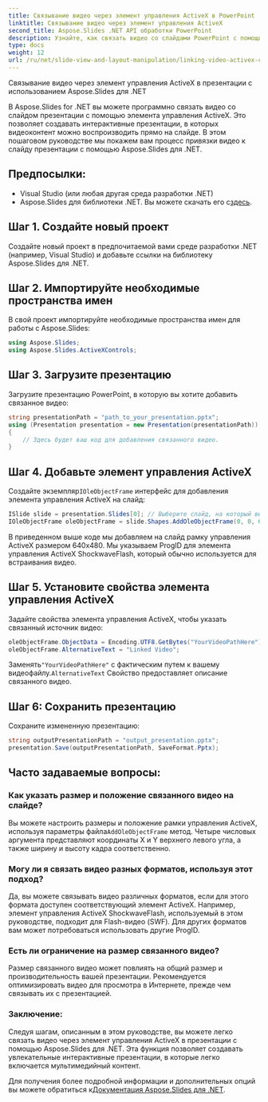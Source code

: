 ```yaml
---
title: Связывание видео через элемент управления ActiveX в PowerPoint
linktitle: Связывание видео через элемент управления ActiveX
second_title: Aspose.Slides .NET API обработки PowerPoint
description: Узнайте, как связать видео со слайдами PowerPoint с помощью Aspose.Slides для .NET. Это пошаговое руководство включает исходный код и советы по созданию интерактивных и интересных презентаций со связанными видео.
type: docs
weight: 12
url: /ru/net/slide-view-and-layout-manipulation/linking-video-activex-control/
---
```

Связывание видео через элемент управления ActiveX в презентации с использованием Aspose.Slides для .NET

В Aspose.Slides for .NET вы можете программно связать видео со слайдом презентации с помощью элемента управления ActiveX. Это позволяет создавать интерактивные презентации, в которых видеоконтент можно воспроизводить прямо на слайде. В этом пошаговом руководстве мы покажем вам процесс привязки видео к слайду презентации с помощью Aspose.Slides для .NET.

## Предпосылки:
- Visual Studio (или любая другая среда разработки .NET)
-  Aspose.Slides для библиотеки .NET. Вы можете скачать его с[здесь](https://releases.aspose.com/slides/net/).

## Шаг 1. Создайте новый проект
Создайте новый проект в предпочитаемой вами среде разработки .NET (например, Visual Studio) и добавьте ссылки на библиотеку Aspose.Slides для .NET.

## Шаг 2. Импортируйте необходимые пространства имен
В свой проект импортируйте необходимые пространства имен для работы с Aspose.Slides:

```csharp
using Aspose.Slides;
using Aspose.Slides.ActiveXControls;
```

## Шаг 3. Загрузите презентацию
Загрузите презентацию PowerPoint, в которую вы хотите добавить связанное видео:

```csharp
string presentationPath = "path_to_your_presentation.pptx";
using (Presentation presentation = new Presentation(presentationPath))
{
    // Здесь будет ваш код для добавления связанного видео.
}
```

## Шаг 4. Добавьте элемент управления ActiveX
 Создайте экземпляр`IOleObjectFrame` интерфейс для добавления элемента управления ActiveX на слайд:

```csharp
ISlide slide = presentation.Slides[0]; // Выберите слайд, на который вы хотите добавить видео.
IOleObjectFrame oleObjectFrame = slide.Shapes.AddOleObjectFrame(0, 0, 640, 480, "Video", "ShockwaveFlash.ShockwaveFlash.10");
```

В приведенном выше коде мы добавляем на слайд рамку управления ActiveX размером 640x480. Мы указываем ProgID для элемента управления ActiveX ShockwaveFlash, который обычно используется для встраивания видео.

## Шаг 5. Установите свойства элемента управления ActiveX
Задайте свойства элемента управления ActiveX, чтобы указать связанный источник видео:

```csharp
oleObjectFrame.ObjectData = Encoding.UTF8.GetBytes("YourVideoPathHere"); // Замените фактическим путем к видеофайлу.
oleObjectFrame.AlternativeText = "Linked Video";
```

 Заменять`"YourVideoPathHere"` с фактическим путем к вашему видеофайлу.`AlternativeText` Свойство предоставляет описание связанного видео.

## Шаг 6: Сохранить презентацию
Сохраните измененную презентацию:

```csharp
string outputPresentationPath = "output_presentation.pptx";
presentation.Save(outputPresentationPath, SaveFormat.Pptx);
```

## Часто задаваемые вопросы:

### Как указать размер и положение связанного видео на слайде?
Вы можете настроить размеры и положение рамки управления ActiveX, используя параметры файла`AddOleObjectFrame` метод. Четыре числовых аргумента представляют координаты X и Y верхнего левого угла, а также ширину и высоту кадра соответственно.

### Могу ли я связать видео разных форматов, используя этот подход?
Да, вы можете связывать видео различных форматов, если для этого формата доступен соответствующий элемент ActiveX. Например, элемент управления ActiveX ShockwaveFlash, используемый в этом руководстве, подходит для Flash-видео (SWF). Для других форматов вам может потребоваться использовать другие ProgID.

### Есть ли ограничение на размер связанного видео?
Размер связанного видео может повлиять на общий размер и производительность вашей презентации. Рекомендуется оптимизировать видео для просмотра в Интернете, прежде чем связывать их с презентацией.

### Заключение:
Следуя шагам, описанным в этом руководстве, вы можете легко связать видео через элемент управления ActiveX в презентации с помощью Aspose.Slides для .NET. Эта функция позволяет создавать увлекательные интерактивные презентации, в которые легко включается мультимедийный контент.

 Для получения более подробной информации и дополнительных опций вы можете обратиться к[Документация Aspose.Slides для .NET](https://reference.aspose.com/slides/net/).